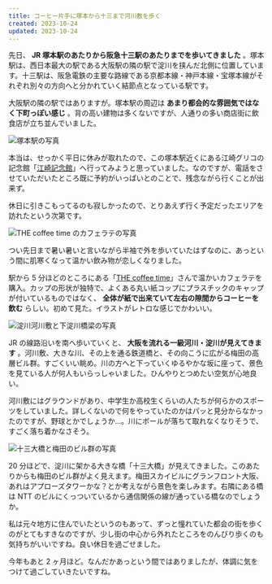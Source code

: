 ```yaml
---
title: コーヒー片手に塚本から十三まで河川敷を歩く
created: 2023-10-24
updated: 2023-10-24
---
```


先日、 **JR 塚本駅のあたりから阪急十三駅のあたりまでを歩いてきました** 。塚本駅は、西日本最大の駅である大阪駅の隣の駅で淀川を挟んだ北側に位置しています。十三駅は、阪急電鉄の主要な路線である京都本線・神戸本線・宝塚本線がそれぞれ別々の方向へと分かれていく結節点となっている駅です。

大阪駅の隣の駅ではありますが。塚本駅の周辺は **あまり都会的な雰囲気ではなく下町っぽい感じ** 。背の高い建物は多くないですが、人通りの多い商店街に飲食店が立ち並んでいました。

![塚本駅の写真](41abdbce-27ab-49a9-60a3-fd4789210000)

本当は、せっかく平日に休みが取れたので、この塚本駅近くにある江崎グリコの記念館「[江崎記念館](https://www.glico.com/jp/enjoy/experience/ezakikinenkan/)」へ行ってみようと思っていました。なのですが、電話をさせていただいたところ既に予約がいっぱいとのことで、残念ながら行くことが出来ず。

休日に引きこもってるのも寂しかったので、とりあえず行く予定だったエリアを訪れたという次第です。

![THE coffee time のカフェラテの写真](6fa697bc-fab1-43e1-1635-1a105bdf9f00)

つい先日まで暑い暑いと言いながら半袖で外を歩いていたはずなのに、あっという間に肌寒くなって温かい飲み物が恋しくなりました。

駅から 5 分ほどのところにある「[THE coffee time](https://thecoffeetime.info/)」さんで温かいカフェラテを購入。カップの形状が独特で、よくある丸い紙コップにプラスチックのキャップが付いているものではなく、 **全体が紙で出来ていて左右の隙間からコーヒーを飲む** らしい。初めて見た。イラストがレトロな感じでかわいい。

![淀川河川敷と下淀川橋梁の写真](4219d1e1-c139-470d-ca50-155cbba74100)

JR の線路沿いを南へ歩いていくと、 **大阪を流れる一級河川・淀川が見えてきます** 。河川敷、大きな川、その上を通る鉄道橋と、その向こうに広がる梅田の高層ビル群。すごくいい眺め。川の方へと下っていくゆるやかな坂に座って、景色を見ている人が何人もいらっしゃいました。ひんやりとつめたい空気が心地良い。

河川敷にはグラウンドがあり、中学生か高校生くらいの人たちが何らかのスポーツをしていました。詳しくないので何をやっていたのかはパッと見分からなかったのですが、野球とかでしょうか…。川にボールが落ちて取れなくなりそうで、すごく落ち着かなさそう。

![十三大橋と梅田のビル群の写真](c0efb178-e5bb-4555-47fb-1b9b2ce28d00)

20 分ほどで、淀川に架かる大きな橋「十三大橋」が見えてきました。このあたりからも梅田のビル群がよく見えます。梅田スカイビルにグランフロント大阪、あれはアプローズタワーかな？とか考えながら景色を楽しみます。右隣にある橋は NTT のビルにくっついているから通信関係の線が通っている橋なのでしょうか。

私は元々地方に住んでいたというのもあって、ずっと憧れていた都会の街を歩くのがとてもすきなのですが、少し街の中心から外れたところをのんびり歩くのも気持ちがいいですね。良い休日を過ごせました。

今年もあと 2 ヶ月ほど。なんだかあっという間ではありましたが、体調に気をつけて過ごしていきたいですね。
